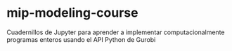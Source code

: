 # mip-modeling-course
Cuadernillos de Jupyter para aprender a implementar computacionalmente programas enteros usando el API Python de Gurobi
